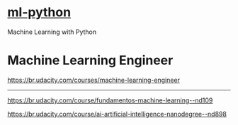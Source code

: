 # [ml-python](README.md)
Machine Learning with Python


# Machine Learning Engineer
https://br.udacity.com/courses/machine-learning-engineer


---

https://br.udacity.com/course/fundamentos-machine-learning--nd109

https://br.udacity.com/course/ai-artificial-intelligence-nanodegree--nd898


